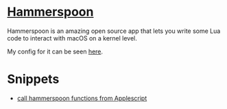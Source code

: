 # [Hammerspoon](https://github.com/Hammerspoon/hammerspoon)
Hammerspoon is an amazing open source app that lets you write some Lua 
code to interact with macOS on a kernel level. 

My config for it can be seen [here](https://github.com/nikitavoloboev/dotfiles/blob/master/hammerspoon/init.lua).

# Snippets
- [call hammerspoon functions from Applescript](https://gist.github.com/d35f591faec7df581db730e6affd3731)